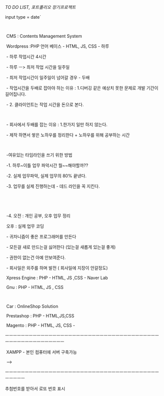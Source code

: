 *TO DO LIST, 포트폴리오 장기프로젝트*

input type = date`



​        

​        CMS : Contents Management System

​        Wordpress :PHP 언어 베이스 - HTML, JS, CSS - 하루

​        \- 하루 작업시간 4시간 

​        \- 하루 ㅡ> 최저 작업 시간을 일주일

​        \- 최저 작업시간이 일주일이 넘어갈 경우 - 두배

​        \- 작업시간을 두배로 잡아야 하는 이유 : 1.디버깅 같은 예상치 못한 문제로 개발 기간이 길어집니다.

​        \- 2. 클라이언트는 작업 시간을 돈으로 본다.

​        

​        \- 회사에서 두배를 잡는 이유 : 1.한가지 일만 하지 않는다.

​        \- 제작 하면서 쌓은 노하우를 정리한다 + 노하우를 위해 공부하는 시간

​        

​        -여유있는 타임라인을 쓰기 위한 방법

​        -1. 하루~이틀 업무 파악시간    뭘~~해야할까??

​        -2. 실제 업무파악, 실제 업무의 80% 끝낸다.

​        -3. 업무를 실제 진행하는데 - 데드 라인을 꼭 지킨다. 

​        

​        

​        -4. 오전 : 개인 공부, 오후 업무 정리

​            오후 : 실제 업무 코딩

​        \- 귀차니즘이 좋은 프로그래머를 만든다

​        \- 모든걸 새로 만드는걸 싫어한다 (있는걸 새롭게 있는걸 좋게)

​        \- 권한이 없는건 아예 안보여준다.

​        \- 회사일은 외주를 하며 발전 ( 회사일에 지장이 안갈정도)

​        Xpress Engine : PHP - HTML, JS ,CSS - Naver Lab 

​        Gnu : PHP - HTML, JS , CSS

​        

​        Car : OnlineShop Solution

​        Prestashop : PHP - HTML,JS,CSS

​        Magento : PHP - HTML, JS, CSS - 



​        ㅡㅡㅡㅡㅡㅡㅡㅡㅡㅡㅡㅡㅡㅡㅡㅡㅡㅡㅡㅡㅡㅡㅡㅡㅡㅡㅡㅡㅡㅡㅡㅡㅡㅡㅡㅡㅡㅡㅡㅡㅡㅡㅡㅡㅡㅡㅡㅡㅡㅡㅡㅡㅡㅡ

​        XAMPP - 본인 컴퓨터에 서버 구축가능

​        -->





ㅡㅡㅡㅡㅡㅡㅡㅡㅡㅡㅡㅡㅡㅡㅡㅡㅡㅡㅡㅡㅡㅡㅡㅡㅡㅡㅡㅡㅡㅡㅡㅡㅡㅡㅡㅡㅡㅡㅡㅡㅡㅡㅡㅡ

추첨번호를 받아서 로또 번호 표시 



